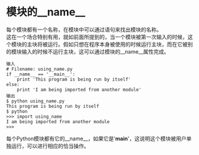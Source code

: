 # 模块的__name__
每个模块都有一个名称，在模块中可以通过语句来找出模块的名称。  
这在一个场合特别有用，就如前面所提到的，当一个模块被第一次输入的时候，这个模块的主块将被运行。假如只想在程序本身被使用的时候运行主块，而在它被别的模块输入的时候不运行主块，这可以通过模块的__name__属性完成。
	
	输入
	# Filename: using_name.py
	if __name__ == '__main__':
		print 'This program is being run by itself'
	else:
		print 'I am being imported from another module'
	输出
	$ python using_name.py
	This program is being run by itself
	$ python
	>>> import using_name
	I am being imported from another module
	>>>
每个Python模块都有它的__name__，如果它是'__main__'，这说明这个模块被用户单独运行，可以进行相应的恰当操作。